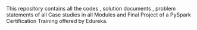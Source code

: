 This repository contains all the codes , solution documents , problem statements of all Case studies in all Modules and Final Project of a PySpark Certification Training offered by Edureka.
